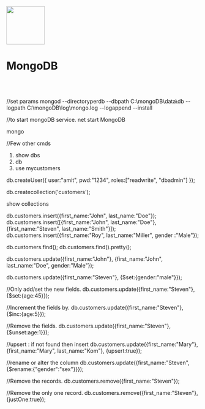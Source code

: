 <img src="https://cdn.iconverticons.com/files/png/4eae13c7686cb54d_256x256.png" style="height: 100px;"><h1>MongoDB</h1><br>

<br>
//set params
mongod --directoryperdb --dbpath C:\mongoDB\data\db --logpath C:\mongoDB\log\mongo.log  --logappend  --install

//to start mongoDB service.
net start MongoDB

mongo

//Few other cmds
1. show dbs
2. db
3. use mycustomers

db.createUser({
user:"amit",
pwd:"1234",
roles:["readwrite", "dbadmin"]
});

db.createcollection('customers');

show collections

db.customers.insert({first_name:"John", last_name:"Doe"});
db.customers.insert([{first_name:"John", last_name:"Doe"},{first_name:"Steven", last_name:"Smith"}]);
db.customers.insert({first_name:"Roy", last_name:"Miller", gender :"Male"});

db.customers.find();
db.customers.find().pretty();

db.customers.update({first_name:"John"}, {first_name:"John", last_name:"Doe", gender:"Male"});

db.customers.update({first_name:"Steven"}, {$set:{gender:"male"}});

//Only add/set the new fields.
db.customers.update({first_name:"Steven"}, {$set:{age:45}});

//Increment the fields by.
db.customers.update({first_name:"Steven"}, {$inc:{age:5}});

//Remove the fields.
db.customers.update({first_name:"Steven"},{$unset:age:1}});

//upsert : if not found then insert
db.customers.update({first_name:"Mary"}, {first_name:"Mary", last_name:"Kom"}, {upsert:true});

//rename or alter the column
db.customers.update({first_name:"Steven", {$rename:{"gender":"sex"}}});

//Remove the records.
db.customers.remove({first_name:"Steven"});

//Remove the only one record.
db.customers.remove({first_name:"Steven"}, {justOne:true});


